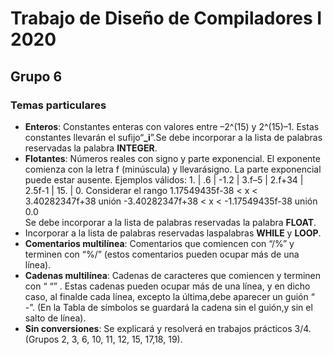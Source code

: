 # Trabajo de Diseño de Compiladores I 2020

## Grupo 6

### Temas particulares

- **Enteros**: Constantes enteras con valores entre –2^(15) y 2^(15)–1. Estas constantes llevarán el sufijo“**_i**”.Se debe incorporar a la lista de palabras reservadas la palabra **INTEGER**.
- **Flotantes**: Números reales con signo y parte exponencial. El exponente comienza con la letra f (minúscula) y llevarásigno. La parte exponencial puede estar ausente. 
Ejemplos válidos: 1. | .6 | -1.2 | 3.f–5 | 2.f+34 | 2.5f-1 | 15. | 0.
Considerar el rango 1.17549435f-38 < x < 3.40282347f+38 unión -3.40282347f+38 < x < -1.17549435f-38  unión 0.0  
Se debe incorporar a la lista de palabras reservadas la palabra **FLOAT**.
- Incorporar a la lista de palabras reservadas laspalabras **WHILE** y **LOOP**.
- **Comentarios multilínea**: Comentarios que comiencen con “/%” y terminen con “%/” (estos comentarios pueden ocupar más de una línea).
- **Cadenas multilínea**: Cadenas de caracteres que comiencen y terminen con “ “” . Estas cadenas pueden ocupar más de una línea, y en dicho caso, al finalde cada línea, excepto la última,debe aparecer un guión “ -”. (En la Tabla de símbolos se guardará la cadena sin el guión,y sin el salto de línea).
- **Sin conversiones**: Se explicará y resolverá en trabajos prácticos 3/4.(Grupos 2, 3, 6, 10, 11, 12, 15, 17,18, 19).
